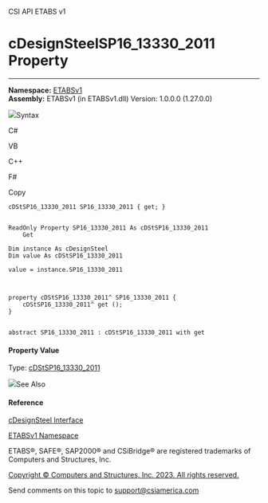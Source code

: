 ﻿

CSI API ETABS v1

# cDesignSteelSP16_13330_2011 Property  
  
---  
  
**Namespace:** [ETABSv1](2780f1b8-2033-5289-2298-1cdb2a7508d9.htm)  
**Assembly:** ETABSv1 (in ETABSv1.dll) Version: 1.0.0.0 (1.27.0.0)

![](../icons/SectionExpanded.png)Syntax

C#

VB

C++

F#

Copy

    
    
    cDStSP16_13330_2011 SP16_13330_2011 { get; }
    
    
    ReadOnly Property SP16_13330_2011 As cDStSP16_13330_2011
    	Get
    
    Dim instance As cDesignSteel
    Dim value As cDStSP16_13330_2011
    
    value = instance.SP16_13330_2011
    
    
    
    property cDStSP16_13330_2011^ SP16_13330_2011 {
    	cDStSP16_13330_2011^ get ();
    }
    
    
    abstract SP16_13330_2011 : cDStSP16_13330_2011 with get
    

#### Property Value

Type: [cDStSP16_13330_2011](50971f79-76dc-77f6-159e-d13b835176fb.htm)

![](../icons/SectionExpanded.png)See Also

#### Reference

[cDesignSteel Interface](b1c226bd-117b-fef1-3ecf-9501e542b220.htm)

[ETABSv1 Namespace](2780f1b8-2033-5289-2298-1cdb2a7508d9.htm)

ETABS®, SAFE®, SAP2000® and CSiBridge® are registered trademarks of Computers
and Structures, Inc.  

[Copyright © Computers and Structures, Inc. 2023. All rights
reserved.](http://www.csiamerica.com)

Send comments on this topic to
[support@csiamerica.com](mailto:support%40csiamerica.com?Subject=CSI%20API%20ETABS%20v1)

